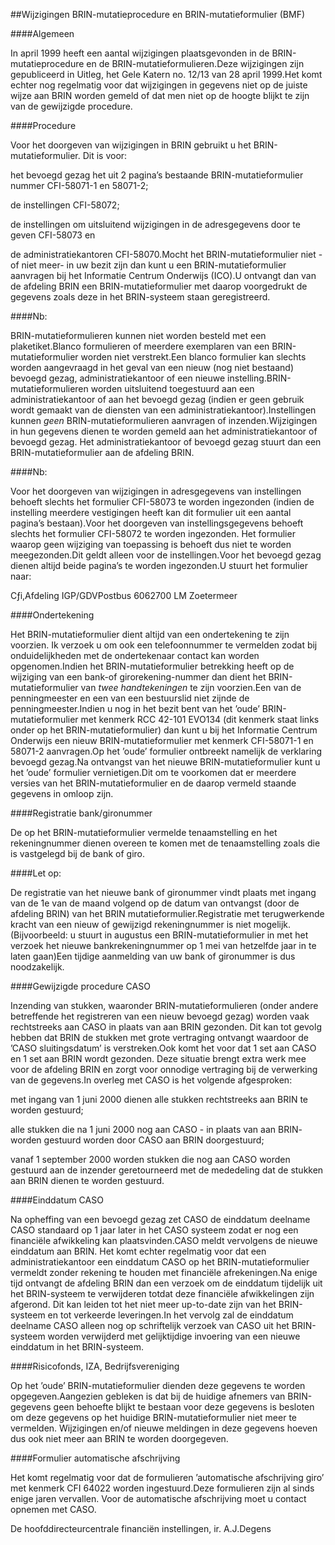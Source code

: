 <meta http-equiv='Content-Type' content='text/html; charset=utf-8' />

##Wijzigingen BRIN-mutatieprocedure en BRIN-mutatieformulier (BMF)

####Algemeen

In april 1999 heeft een aantal wijzigingen plaatsgevonden in de BRIN-mutatieprocedure en de BRIN-mutatieformulieren.Deze wijzigingen zijn gepubliceerd in Uitleg, het Gele Katern no. 12/13 van 28 april 1999.Het komt echter nog regelmatig voor dat wijzigingen in gegevens niet op de juiste wijze aan BRIN worden gemeld of dat men niet op de hoogte blijkt te zijn van de gewijzigde procedure.

####Procedure

Voor het doorgeven van wijzigingen in BRIN gebruikt u het BRIN-mutatieformulier. Dit is voor:

het bevoegd gezag het uit 2 pagina’s bestaande BRIN-mutatieformulier nummer CFI-58071-1 en 58071-2;

de instellingen CFI-58072;

de instellingen om uitsluitend wijzigingen in de adresgegevens door te geven CFI-58073 en

de administratiekantoren CFI-58070.Mocht het BRIN-mutatieformulier niet - of niet meer- in uw bezit zijn dan kunt u een BRIN-mutatieformulier aanvragen bij het Informatie Centrum Onderwijs (ICO).U ontvangt dan van de afdeling BRIN een BRIN-mutatieformulier met daarop voorgedrukt de gegevens zoals deze in het BRIN-systeem staan geregistreerd.

####Nb:

BRIN-mutatieformulieren kunnen niet worden besteld met een plaketiket.Blanco formulieren of meerdere exemplaren van een BRIN-mutatieformulier worden niet verstrekt.Een blanco formulier kan slechts worden aangevraagd in het geval van een nieuw (nog niet bestaand) bevoegd gezag, administratiekantoor of een nieuwe instelling.BRIN-mutatieformulieren worden uitsluitend toegestuurd aan een administratiekantoor of aan het bevoegd gezag (indien er geen gebruik wordt gemaakt van de diensten van een administratiekantoor).Instellingen kunnen *geen* BRIN-mutatieformulieren aanvragen of inzenden.Wijzigingen in hun gegevens dienen te worden gemeld aan het administratiekantoor of bevoegd gezag. Het administratiekantoor of bevoegd gezag stuurt dan een BRIN-mutatieformulier aan de afdeling BRIN.

####Nb:

Voor het doorgeven van wijzigingen in adresgegevens van instellingen behoeft slechts het formulier CFI-58073 te worden ingezonden (indien de instelling meerdere vestigingen heeft kan dit formulier uit een aantal pagina’s bestaan).Voor het doorgeven van instellingsgegevens behoeft slechts het formulier CFI-58072 te worden ingezonden. Het formulier waarop geen wijziging van toepassing is behoeft dus niet te worden meegezonden.Dit geldt alleen voor de instellingen.Voor het bevoegd gezag dienen altijd beide pagina’s te worden ingezonden.U stuurt het formulier naar:

Cƒi,Afdeling IGP/GDVPostbus 6062700 LM Zoetermeer

####Ondertekening

Het BRIN-mutatieformulier dient altijd van een ondertekening te zijn voorzien. Ik verzoek u om ook een telefoonnummer te vermelden zodat bij onduidelijkheden met de ondertekenaar contact kan worden opgenomen.Indien het BRIN-mutatieformulier betrekking heeft op de wijziging van een bank-of girorekening-nummer dan dient het BRIN-mutatieformulier van *twee handtekeningen* te zijn voorzien.Een van de penningmeester en een van een bestuurslid niet zijnde de penningmeester.Indien u nog in het bezit bent van het ’oude’ BRIN-mutatieformulier met kenmerk RCC 42-101 EVO134 (dit kenmerk staat links onder op het BRIN-mutatieformulier) dan kunt u bij het Informatie Centrum Onderwijs een nieuw BRIN-mutatieformulier met kenmerk CFI-58071-1 en 58071-2 aanvragen.Op het ’oude’ formulier ontbreekt namelijk de verklaring bevoegd gezag.Na ontvangst van het nieuwe BRIN-mutatieformulier kunt u het ’oude’ formulier vernietigen.Dit om te voorkomen dat er meerdere versies van het BRIN-mutatieformulier en de daarop vermeld staande gegevens in omloop zijn.

####Registratie bank/gironummer

De op het BRIN-mutatieformulier vermelde tenaamstelling en het rekeningnummer dienen overeen te komen met de tenaamstelling zoals die is vastgelegd bij de bank of giro.

####Let op:

De registratie van het nieuwe bank of gironummer vindt plaats met ingang van de 1e van de maand volgend op de datum van ontvangst (door de afdeling BRIN) van het BRIN mutatieformulier.Registratie met terugwerkende kracht van een nieuw of gewijzigd rekeningnummer is niet mogelijk. (Bijvoorbeeld: u stuurt in augustus een BRIN-mutatieformulier in met het verzoek het nieuwe bankrekeningnummer op 1 mei van hetzelfde jaar in te laten gaan)Een tijdige aanmelding van uw bank of gironummer is dus noodzakelijk.

####Gewijzigde procedure CASO

Inzending van stukken, waaronder BRIN-mutatieformulieren (onder andere betreffende het registreren van een nieuw bevoegd gezag) worden vaak rechtstreeks aan CASO in plaats van aan BRIN gezonden. Dit kan tot gevolg hebben dat BRIN de stukken met grote vertraging ontvangt waardoor de ’CASO sluitingsdatum’ is verstreken.Ook komt het voor dat 1 set aan CASO en 1 set aan BRIN wordt gezonden. Deze situatie brengt extra werk mee voor de afdeling BRIN en zorgt voor onnodige vertraging bij de verwerking van de gegevens.In overleg met CASO is het volgende afgesproken:

met ingang van 1 juni 2000 dienen alle stukken rechtstreeks aan BRIN te worden gestuurd;

alle stukken die na 1 juni 2000 nog aan CASO - in plaats van aan BRIN- worden gestuurd worden door CASO aan BRIN doorgestuurd;

vanaf 1 september 2000 worden stukken die nog aan CASO worden gestuurd aan de inzender geretourneerd met de mededeling dat de stukken aan BRIN dienen te worden gestuurd.

####Einddatum CASO

Na opheffing van een bevoegd gezag zet CASO de einddatum deelname CASO standaard op 1 jaar later in het CASO systeem zodat er nog een financiële afwikkeling kan plaatsvinden.CASO meldt vervolgens de nieuwe einddatum aan BRIN. Het komt echter regelmatig voor dat een administratiekantoor een einddatum CASO op het BRIN-mutatieformulier vermeldt zonder rekening te houden met financiële afrekeningen.Na enige tijd ontvangt de afdeling BRIN dan een verzoek om de einddatum tijdelijk uit het BRIN-systeem te verwijderen totdat deze financiële afwikkelingen zijn afgerond. Dit kan leiden tot het niet meer up-to-date zijn van het BRIN-systeem en tot verkeerde leveringen.In het vervolg zal de einddatum deelname CASO alleen nog op schriftelijk verzoek van CASO uit het BRIN-systeem worden verwijderd met gelijktijdige invoering van een nieuwe einddatum in het BRIN-systeem.

####Risicofonds, IZA, Bedrijfsvereniging

Op het ’oude’ BRIN-mutatieformulier dienden deze gegevens te worden opgegeven.Aangezien gebleken is dat bij de huidige afnemers van BRIN-gegevens geen behoefte blijkt te bestaan voor deze gegevens is besloten om deze gegevens op het huidige BRIN-mutatieformulier niet meer te vermelden. Wijzigingen en/of nieuwe meldingen in deze gegevens hoeven dus ook niet meer aan BRIN te worden doorgegeven.

####Formulier automatische afschrijving

Het komt regelmatig voor dat de formulieren ’automatische afschrijving giro’ met kenmerk CFI 64022 worden ingestuurd.Deze formulieren zijn al sinds enige jaren vervallen. Voor de automatische afschrijving moet u contact opnemen met CASO.

De 
hoofddirecteurcentrale financiën instellingen, 
ir. A.J.Degens
